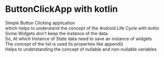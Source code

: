 # ButtonClickApp with kotlin

Simple Button Clicking application<br>
which helps to understand the concept of the Android Life Cycle with kotlin <br>
Some Widgets don't keep the instance of the data. <br>
So, At which Instance of State data need to save an instance of widgets <br>
The concept of the list is used its properties like append() <br>
Helps to understanding the concept of nullable and non-nullable variables<br>
